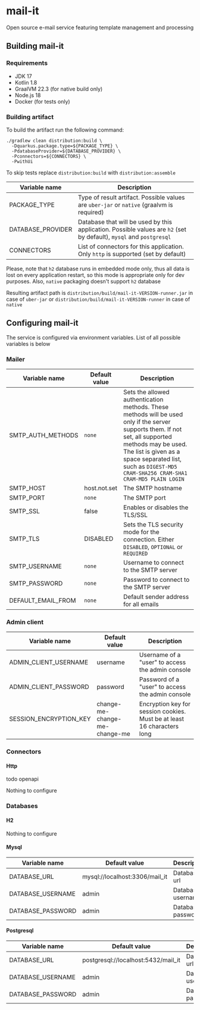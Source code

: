# mail-it

Open source e-mail service featuring template management and processing

## Building mail-it

### Requirements

- JDK 17
- Kotlin 1.8
- GraalVM 22.3 (for native build only)
- Node.js 18
- Docker (for tests only)

### Building artifact

To build the artifact run the following command:

```shell
./gradlew clean distribution:build \
  -Dquarkus.package.type=${PACKAGE_TYPE} \
  -PdatabaseProvider=${DATABASE_PROVIDER} \
  -Pconnectors=${CONNECTORS} \
  -PwithUi
```

To skip tests replace `distribution:build` with `distribution:assemble`

| Variable name     | Description                                                                                                         |
|-------------------|---------------------------------------------------------------------------------------------------------------------|
| PACKAGE_TYPE      | Type of result artifact. Possible values are `uber-jar` or `native` (graalvm is required)                           | 
| DATABASE_PROVIDER | Database that will be used by this application. Possible values are `h2` (set by default), `mysql` and `postgresql` |
| CONNECTORS        | List of connectors for this application. Only `http` is supported (set by default)                                  |

Please, note that `h2` database runs in embedded mode only, thus all data is lost on every application restart, so this mode is appropriate only for dev
purposes. Also, `native` packaging doesn't support `h2` database

Resulting artifact path is `distribution/build/mail-it-VERSION-runner.jar` in case of `uber-jar` or `distribution/build/mail-it-VERSION-runner` in case
of `native`

## Configuring mail-it

The service is configured via environment variables. List of all possible variables is below 

### Mailer
| Variable name      | Default value | Description                                                                                                                                                                                                                                                       |
|--------------------|---------------|-------------------------------------------------------------------------------------------------------------------------------------------------------------------------------------------------------------------------------------------------------------------|
| SMTP_AUTH_METHODS  | `none`        | Sets the allowed authentication methods. These methods will be used only if the server supports them. If not set, all supported methods may be used. The list is given as a space separated list, such as `DIGEST-MD5 CRAM-SHA256 CRAM-SHA1 CRAM-MD5 PLAIN LOGIN` |
| SMTP_HOST          | host.not.set  | The SMTP hostname                                                                                                                                                                                                                                                 |
| SMTP_PORT          | `none`        | The SMTP port                                                                                                                                                                                                                                                     |  
| SMTP_SSL           | false         | Enables or disables the TLS/SSL                                                                                                                                                                                                                                   |
| SMTP_TLS           | DISABLED      | Sets the TLS security mode for the connection. Either `DISABLED`, `OPTIONAL` or `REQUIRED`                                                                                                                                                                        |   
| SMTP_USERNAME      | `none`        | Username to connect to the SMTP server                                                                                                                                                                                                                            |  
| SMTP_PASSWORD      | `none`        | Password to connect to the SMTP server                                                                                                                                                                                                                            |  
| DEFAULT_EMAIL_FROM | `none`        | Default sender address for all emails                                                                                                                                                                                                                             |

### Admin client
| Variable name          | Default value                 | Description                                                             |
|------------------------|-------------------------------|-------------------------------------------------------------------------|
| ADMIN_CLIENT_USERNAME  | username                      | Username of a "user" to access the admin console                        |
| ADMIN_CLIENT_PASSWORD  | password                      | Password of a "user" to access the admin console                        |
| SESSION_ENCRYPTION_KEY | change-me-change-me-change-me | Encryption key for session cookies. Must be at least 16 characters long |

### Connectors

#### Http
todo openapi

Nothing to configure

### Databases

#### H2
Nothing to configure

#### Mysql
| Variable name     | Default value                  | Description       |
|-------------------|--------------------------------|-------------------|
| DATABASE_URL      | mysql://localhost:3306/mail_it | Database url      |
| DATABASE_USERNAME | admin                          | Database username |
| DATABASE_PASSWORD | admin                          | Database password |

#### Postgresql
| Variable name     | Default value                       | Description       |
|-------------------|-------------------------------------|-------------------|
| DATABASE_URL      | postgresql://localhost:5432/mail_it | Database url      |
| DATABASE_USERNAME | admin                               | Database username |
| DATABASE_PASSWORD | admin                               | Database password |
